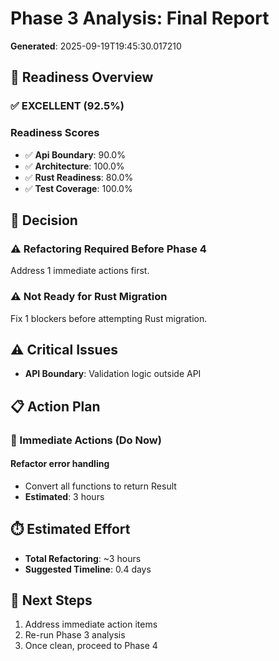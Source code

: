 # Phase 3 Analysis: Final Report

**Generated**: 2025-09-19T19:45:30.017210

## 🎯 Readiness Overview

### ✅ EXCELLENT (92.5%)

### Readiness Scores

- ✅ **Api Boundary**: 90.0%
- ✅ **Architecture**: 100.0%
- ✅ **Rust Readiness**: 80.0%
- ✅ **Test Coverage**: 100.0%

## 🚦 Decision

### ⚠️ Refactoring Required Before Phase 4
Address 1 immediate actions first.

### ⚠️ Not Ready for Rust Migration
Fix 1 blockers before attempting Rust migration.

## ⚠️ Critical Issues

- **API Boundary**: Validation logic outside API

## 📋 Action Plan

### 🔴 Immediate Actions (Do Now)

#### Refactor error handling
- Convert all functions to return Result<T>
- **Estimated**: 3 hours

## ⏱️ Estimated Effort

- **Total Refactoring**: ~3 hours
- **Suggested Timeline**: 0.4 days

## 🚀 Next Steps

1. Address immediate action items
2. Re-run Phase 3 analysis
3. Once clean, proceed to Phase 4
